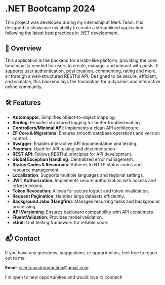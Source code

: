 # .NET Bootcamp 2024

This project was developed during my internship at Merk.Team. It is designed to showcase my ability to create a streamlined application following the latest best practices in .NET development.

## 🚀 **Overview**

This application is the backend for a Habr-like platform, providing the core functionality needed for users to create, manage, and interact with posts. It supports user authentication, post creation, commenting, rating and more, all through a well-structured RESTful API. Designed to be secure, efficient, and scalable, this backend lays the foundation for a dynamic and interactive online community.

## 🛠️ **Features**

- **Automapper**: Simplifies object-to-object mapping.
- **Serilog**: Provides structured logging for better troubleshooting.
- **Controllers/Minimal API**: Implements a clean API architecture.
- **EF Core & Migrations**: Ensures smooth database operations and version control.
- **Swagger**: Enables interactive API documentation and testing.
- **Postman**: Used for API testing and documentation.
- **REST API**: Follows RESTful principles for API development.
- **Global Exception Handling**: Centralized error management.
- **Status Codes & Resources**: Adheres to HTTP status codes and resource management.
- **Localization**: Supports multiple languages and regional settings.
- **JWT Authorization**: Implements secure authorization with access and refresh tokens.
- **Token Revocation**: Allows for secure logout and token invalidation.
- **Request Pagination**: Handles large datasets efficiently.
- **Background Jobs (Hangfire)**: Manages recurring tasks and background processing.
- **API Versioning**: Ensures backward compatibility with API consumers.
- **FluentValidation**: Provides model validation.
- **xUnit**: Unit testing framework for reliable code.

## 📬 Contact
If you have any questions, suggestions, or opportunities, feel free to reach out to me:

**Email**: silentcoastproduction@gmail.com

I'm open to new opportunities and would love to connect!
